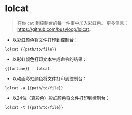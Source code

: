# lolcat

> 在你 `cat` 到控制台的每一件事中加入彩虹色。
> 更多信息：<https://github.com/busyloop/lolcat>。

- 以彩虹颜色将文件打印到控制台：

`lolcat {{path/to/file}}`

- 以彩虹颜色打印文本生成命令的结果：

`{{fortune}} | lolcat`

- 以动画彩虹颜色将文件打印到控制台：

`lolcat -a {{path/to/file}}`

- 以24位（真彩色）彩虹颜色将文件打印到控制台：

`lolcat -t {{path/to/file}}`
